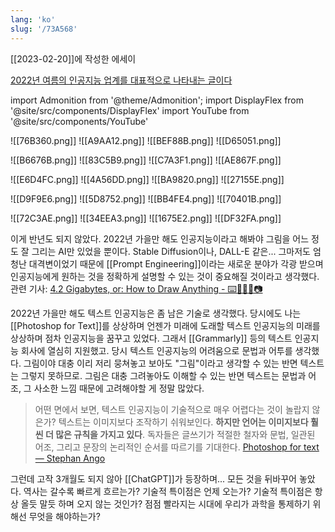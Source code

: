 ```yaml
---
lang: 'ko'
slug: '/73A568'
---
```


[[2023-02-20]]에 작성한 에세이

[2022년 여름의 인공지능 업계를 대표적으로 나타내는 글이다](https://www.facebook.com/groups/TensorFlowKR/posts/1835138123493904/)

import Admonition from '@theme/Admonition';
import DisplayFlex from '@site/src/components/DisplayFlex'
import YouTube from '@site/src/components/YouTube'

<DisplayFlex>

![[76B360.png]]
![[A9AA12.png]]
![[BEF88B.png]]
![[D65051.png]]

</DisplayFlex>
<DisplayFlex>

![[B6676B.png]]
![[83C5B9.png]]
![[C7A3F1.png]]
![[AE867F.png]]

</DisplayFlex>
<DisplayFlex>

![[E6D4FC.png]]
![[4A56DD.png]]
![[BA9820.png]]
![[27155E.png]]

</DisplayFlex>
<DisplayFlex>

![[D9F9E6.png]]
![[5D8752.png]]
![[BB4FE4.png]]
![[70401B.png]]

</DisplayFlex>
<DisplayFlex>

![[72C3AE.png]]
![[34EEA3.png]]
![[1675E2.png]]
![[DF32FA.png]]

</DisplayFlex>

이게 반년도 되지 않았다. 2022년 가을만 해도 인공지능이라고 해봐야 그림을 어느 정도 잘 그리는 AI만 있었을 뿐이다. Stable Diffusion이나, DALL-E 같은... 그마저도 엄청난 대격변이었기 때문에 [[Prompt Engineering]]이라는 새로운 분야가 각광 받으며 인공지능에게 원하는 것을 정확하게 설명할 수 있는 것이 중요해질 것이라고 생각했다. 관련 기사: [4.2 Gigabytes, or: How to Draw Anything - ⌨️🤷🏻‍♂️📷](https://andys.page/posts/how-to-draw/)

2022년 가을만 해도 텍스트 인공지능은 좀 남은 기술로 생각했다.
당시에도 나는 [[Photoshop for Text]]를 상상하며 언젠가 미래에 도래할 텍스트 인공지능의 미래를 상상하며 점차 인공지능을 꿈꾸고 있었다.
그래서 [[Grammarly]] 등의 텍스트 인공지능 회사에 열심히 지원했고.
당시 텍스트 인공지능의 어려움으로 문법과 어투를 생각했다.
그림이야 대충 이리 저리 뭉쳐놓고 보아도 "그림"이라고 생각할 수 있는 반면 텍스트는 그렇지 못하므로.
그림은 대충 그려놓아도 이해할 수 있는 반면 텍스트는 문법과 어조, 그 사소한 느낌 때문에 고려해야할 게 정말 많았다.

> 어떤 면에서 보면, 텍스트 인공지능이 기술적으로 매우 어렵다는 것이 놀랍지 않은가? 텍스트는 이미지보다 조작하기 쉬워보인다. **하지만 언어는 이미지보다 훨씬 더 많은 규칙을 가지고 있다**. 독자들은 글쓰기가 적절한 철자와 문법, 일관된 어조, 그리고 문장의 논리적인 순서를 따르기를 기대한다. [Photoshop for text — Stephan Ango](https://stephanango.com/photoshop-for-text)

그런데 고작 3개월도 되지 않아 [[ChatGPT]]가 등장하며... 모든 것을 뒤바꾸어 놓았다. 역사는 갈수록 빠르게 흐르는가? 기술적 특이점은 언제 오는가? 기술적 특이점은 항상 올듯 말듯 하며 오지 않는 것인가? 점점 빨라지는 시대에 우리가 과학을 통제하기 위해선 무엇을 해야하는가?
